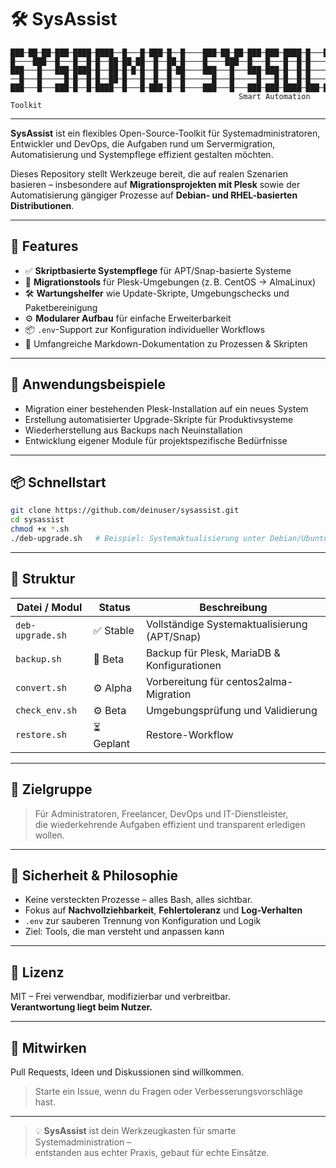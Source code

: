 # 🛠️ SysAssist

```
███─██─██─███─████─████──█───█─███─█──█────███─██─██─███─███─████─█───███─████─
█────███──█───█──█─█──██─██─██──█──██─█────█────███──█───█───█──█─█────█──█──██
███───█───███─████─█──██─█─█─█──█──█─██────███───█───███─███─█──█─█────█──█──██
──█───█─────█─█──█─█──██─█───█──█──█──█──────█───█─────█───█─█──█─█────█──█──██
███───█───███─█──█─████──█───█─███─█──█────███───█───███─███─████─███─███─████─
                                                   Smart Automation Toolkit
```

---

**SysAssist** ist ein flexibles Open-Source-Toolkit für Systemadministratoren, Entwickler und DevOps, die Aufgaben rund um Servermigration, Automatisierung und Systempflege effizient gestalten möchten.

Dieses Repository stellt Werkzeuge bereit, die auf realen Szenarien basieren – insbesondere auf **Migrationsprojekten mit Plesk** sowie der Automatisierung gängiger Prozesse auf **Debian- und RHEL-basierten Distributionen**.

---

## 🚀 Features

- ✅ **Skriptbasierte Systempflege** für APT/Snap-basierte Systeme
- 🔁 **Migrationstools** für Plesk-Umgebungen (z. B. CentOS → AlmaLinux)
- 🛠️ **Wartungshelfer** wie Update-Skripte, Umgebungschecks und Paketbereinigung
- ⚙️ **Modularer Aufbau** für einfache Erweiterbarkeit
- 📦 `.env`-Support zur Konfiguration individueller Workflows
- 📄 Umfangreiche Markdown-Dokumentation zu Prozessen & Skripten

---

## 🧰 Anwendungsbeispiele

- Migration einer bestehenden Plesk-Installation auf ein neues System
- Erstellung automatisierter Upgrade-Skripte für Produktivsysteme
- Wiederherstellung aus Backups nach Neuinstallation
- Entwicklung eigener Module für projektspezifische Bedürfnisse

---

## 📦 Schnellstart

```bash
git clone https://github.com/deinuser/sysassist.git
cd sysassist
chmod +x *.sh
./deb-upgrade.sh   # Beispiel: Systemaktualisierung unter Debian/Ubuntu
```

---

## 📁 Struktur

| Datei / Modul       | Status   | Beschreibung                               |
|---------------------|----------|--------------------------------------------|
| `deb-upgrade.sh`    | ✅ Stable | Vollständige Systemaktualisierung (APT/Snap)|
| `backup.sh`         | 🧪 Beta   | Backup für Plesk, MariaDB & Konfigurationen |
| `convert.sh`        | ⚙️ Alpha  | Vorbereitung für centos2alma-Migration      |
| `check_env.sh`      | ⚙️ Beta   | Umgebungsprüfung und Validierung            |
| `restore.sh`        | ⏳ Geplant | Restore-Workflow                            |

---

## 🎯 Zielgruppe

> Für Administratoren, Freelancer, DevOps und IT-Dienstleister,  
> die wiederkehrende Aufgaben effizient und transparent erledigen wollen.

---

## 🔐 Sicherheit & Philosophie

- Keine versteckten Prozesse – alles Bash, alles sichtbar.
- Fokus auf **Nachvollziehbarkeit**, **Fehlertoleranz** und **Log-Verhalten**
- `.env` zur sauberen Trennung von Konfiguration und Logik
- Ziel: Tools, die man versteht und anpassen kann

---

## 📜 Lizenz

MIT – Frei verwendbar, modifizierbar und verbreitbar.  
**Verantwortung liegt beim Nutzer.**

---

## 🤝 Mitwirken

Pull Requests, Ideen und Diskussionen sind willkommen.  
> Starte ein Issue, wenn du Fragen oder Verbesserungsvorschläge hast.

---

> 💡 **SysAssist** ist dein Werkzeugkasten für smarte Systemadministration –  
> entstanden aus echter Praxis, gebaut für echte Einsätze.
